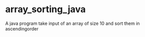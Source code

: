 # array_sorting_java
A java program take input of an array of size 10 and sort them in ascendingorder 
